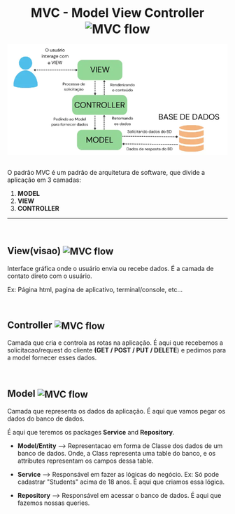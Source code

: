  <h1 align="center">
    MVC - Model View Controller
    <img alt="MVC flow" src="https://cdn2.iconfinder.com/data/icons/programming-76/512/MVC-model-view-controller-512.png" width="90px" align="center">
 </h1>

<!-- MVC flow -->
<div style="display:flex; flex-direction:row; justify-content:center" >
    <img alt="MVC flow" src="../imgs/fluxo_MVC.png" width="600px">
</div>

<br>

O padrão MVC é um padrão de arquitetura de software, que divide a aplicação em 3 camadas:

1. **MODEL**
2. **VIEW**
2. **CONTROLLER**


<hr>
<br>

## **View(visao)** <img alt="MVC flow" src="https://cdn2.iconfinder.com/data/icons/seo-and-internet-round/128/13-256.png" width="50px" align="center">
Interface gráfica onde o usuário envia ou recebe dados. É a camada de contato direto com o usuário.

Ex: Página html, pagina de aplicativo, terminal/console, etc...

<br>

## **Controller** <img alt="MVC flow" src="https://camo.githubusercontent.com/94c921b211fd0a5a5f8dcc67491ee1591d1ef0311952664a219507de2bbf24f3/68747470733a2f2f63646e2d69636f6e732d706e672e666c617469636f6e2e636f6d2f3531322f323939382f323939383736322e706e67" width="50px" align="center">
Camada que cria e controla as rotas na aplicação. É aqui que recebemos a solicitacao/request do cliente **(GET / POST / PUT / DELETE**) e pedimos para a model fornecer esses dados.

<br>

## **Model** <img alt="MVC flow" src="https://camo.githubusercontent.com/d5196e02d28091d7e7f3ea680504e6e91b194247d3b08321776a5487c4cdfddc/68747470733a2f2f696d672e69636f6e73382e636f6d2f65787465726e616c2d6974696d323130312d626c75652d6974696d323130312f3235362f65787465726e616c2d626c75657072696e742d656e67696e656572696e672d6974696d323130312d626c75652d6974696d323130312d342e706e67" width="50px" align="center">
Camada que representa os dados da aplicação. É aqui que vamos pegar os dados do banco de dados.

É aqui que teremos os packages **Service** and **Repository**.

- **Model/Entity** --> Representacao em forma de Classe dos dados de um banco de dados. Onde, a Class representa uma table do banco, e os attributes representam os campos dessa table.

- **Service** --> Responsável em fazer as lógicas do negócio. Ex: Só pode cadastrar "Students" acima de 18 anos. È aqui que criamos essa lógica.

- **Repository** --> Responsável em acessar o banco de dados. É aqui que fazemos nossas queries.

